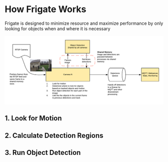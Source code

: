 # How Frigate Works
Frigate is designed to minimize resource and maximize performance by only looking for objects when and where it is necessary

![Diagram](diagram.png)

## 1. Look for Motion

## 2. Calculate Detection Regions

## 3. Run Object Detection